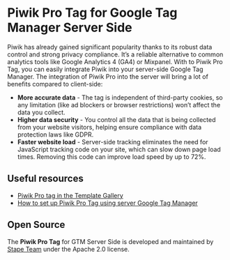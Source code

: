 # Piwik Pro Tag for Google Tag Manager Server Side

Piwik has already gained significant popularity thanks to its robust data control and strong privacy compliance. It’s a reliable alternative to common analytics tools like Google Analytics 4 (GA4) or Mixpanel.
With to Piwik Pro Tag, you can easily integrate Piwik into your server-side Google Tag Manager. The integration of Piwik Pro into the server will bring a lot of benefits compared to client-side:

- **More accurate data** - The tag is independent of third-party cookies, so any limitation (like ad blockers or browser restrictions) won’t affect the data you collect.
- **Higher data security** - You control all the data that is being collected from your website visitors, helping ensure compliance with data protection laws like GDPR.
- **Faster website load** - Server-side tracking eliminates the need for JavaScript tracking code on your site, which can slow down page load times. Removing this code can improve load speed by up to 72%.

## Useful resources

- [Piwik Pro tag in the Template Gallery](https://tagmanager.google.com/gallery/#/owners/stape-io/templates/piwik-pro-tag)
- [How to set up Piwik Pro Tag using server Google Tag Manager](https://stape.io/blog/how-to-set-up-piwik-pro-tag-using-server-google-tag-manager)

## Open Source

The **Piwik Pro Tag** for GTM Server Side is developed and maintained by [Stape Team](https://stape.io/) under the Apache 2.0 license.

